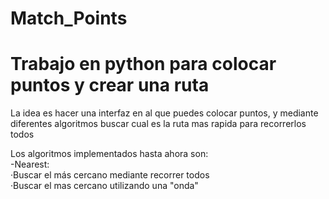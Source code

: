 <style>
        .tab {
            display: inline-block;
            margin-left: 40px;
        }
    </style>

# Match_Points
<h1><b>Trabajo en python para colocar puntos y crear una ruta</b></h1>

La idea es hacer una interfaz en al que puedes colocar puntos, y mediante diferentes algoritmos buscar cual es la ruta mas rapida para recorrerlos todos

Los algoritmos implementados hasta ahora son:<br>
    -Nearest:<br>       ·Buscar el más cercano mediante recorrer todos<br>
        ·Buscar el mas cercano utilizando una "onda"<br>
